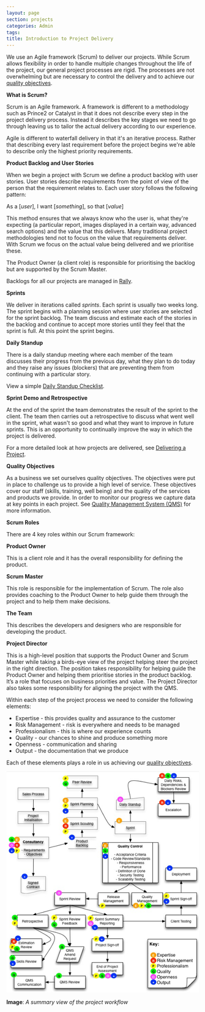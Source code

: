 ```yaml
---
layout: page
section: projects
categories: Admin
tags:
title: Introduction to Project Delivery
---
```

We use an Agile framework (Scrum) to deliver our projects. While Scrum allows flexibility in order to handle multiple changes throughout the life of the project, our general project processes are rigid. The processes are not overwhelming but are necessary to control the delivery and to achieve our <a href="/company/qms">quality objectives</a>.

**What is Scrum?**

Scrum is an Agile framework. A framework is different to a methodology such as Prince2 or Catalyst in that it does not describe every step in the project delivery process. Instead it describes the key stages we need to go through leaving us to tailor the actual delivery according to our experience.

Agile is different to waterfall delivery in that it's an iterative process. Rather that describing every last requirement before the project begins we're able to describe only the highest priority requirements.

**Product Backlog and User Stories**

When we begin a project with Scrum we define a product backlog with user stories. User stories describe requirements from the point of view of the person that the requirement relates to. Each user story follows the following pattern:

As a [*user*],
I want [*something*],
so that [*value*]

This method ensures that we always know who the user is, what they're expecting (a particular report, images displayed in a certain way, advanced search options) and the value that this delivers. Many traditional project methodologies tend not to focus on the value that requirements deliver. With Scrum we focus on the actual value being delivered and we prioritise these.

The Product Owner (a client role) is responsible for prioritising the backlog but are supported by the Scrum Master.

Backlogs for all our projects are managed in <a href="https://rally1.rallydev.com/#/18084711157d/backlog">Rally</a>.

**Sprints**

We deliver in iterations called *sprints*. Each sprint is usually two weeks long. The sprint begins with a planning session where user stories are selected for the sprint backlog. The team discuss and estimate each of the stories in the backlog and continue to accept more stories until they feel that the sprint is full. At this point the sprint begins.

**Daily Standup**

There is a daily standup meeting where each member of the team discusses their progress from the previous day, what they plan to do today and they raise any issues (blockers) that are preventing them from  continuing with a particular story.

View a simple <a href="/projects/daily-standup">Daily Standup Checklist</a>.

**Sprint Demo and Retrospective**

At the end of the sprint the team demonstrates the result of the sprint to the client. The team then carries out a retrospective to discuss what went well in the sprint, what wasn't so good and what they want to improve in future sprints. This is an opportunity to continually improve the way in which the project is delivered.

For a more detailed look at how projects are delivered, see <a href="/projects/backlogs-and-planning">Delivering a Project</a>.

**Quality Objectives**

As a business we set ourselves quality objectives. The objectives were put in place to challenge us to provide a high level of service. These objectives cover our staff (skills, training, well being) and the quality of the services and products we provide. In order to monitor our progress we capture data at key points in each project. See <a href="/company/qms">Quality Management System (QMS)</a> for more information.

**Scrum Roles**

There are 4 key roles within our Scrum framework:

**Product Owner**

This is a client role and it has the overall responsibility for defining the product.

**Scrum Master**

This role is responsible for the implementation of Scrum. The role also provides coaching to the Product Owner to help guide them through the project and to help them make decisions.

**The Team**

This describes the developers and designers who are responsible for developing the product.

**Project Director**

This is a high-level position that supports the Product Owner and Scrum Master while taking a birds-eye view of the project helping steer the project in the right direction. The position takes responsibility for helping guide the Product Owner and helping them prioritise stories in the product backlog. It’s a role that focuses on business priorities and value. The Project Director also takes some responsibility for aligning the project with the QMS.

Within each step of the project process we need to consider the following elements:
<ul>
	<li>Expertise - this provides quality and assurance to the customer</li>
	<li>Risk Management - risk is everywhere and needs to be managed</li>
	<li>Professionalism - this is where our experience counts</li>
	<li>Quality - our chances to shine and produce something more</li>
	<li>Openness - communication and sharing</li>
	<li>Output - the documentation that we produce</li>
</ul>

Each of these elements plays a role in us achieving our <a href="/company/qms">quality objectives</a>.

![image](/public/images/project-workflow.png)

**Image**: <i>A summary view of the project workflow</i>
